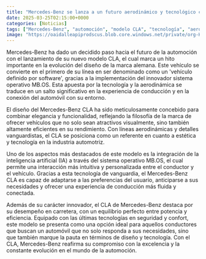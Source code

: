 ```yaml
---
title: "Mercedes-Benz se lanza a un futuro aerodinámico y tecnológico con el CLA"
date: 2025-03-25T02:15:00+0000
categories: [Noticias]
tags: ["Mercedes-Benz", "automoción", "modelo CLA", "tecnología", "aerodinámica", "inteligencia artificial", "sistema operativo MB.OS."]
image: "https://oaidalleapiprodscus.blob.core.windows.net/private/org-HKmKxpuNw3Y88lm4EBrIPq0n/user-ZwiCXOggLL8ZNNKE2g7rXFmV/img-6QKKhwQgwiFyamMbfdLlHQi1.png?st=2025-03-25T01%3A15%3A00Z&se=2025-03-25T03%3A15%3A00Z&sp=r&sv=2024-08-04&sr=b&rscd=inline&rsct=image/png&skoid=d505667d-d6c1-4a0a-bac7-5c84a87759f8&sktid=a48cca56-e6da-484e-a814-9c849652bcb3&skt=2025-03-24T05%3A02%3A08Z&ske=2025-03-25T05%3A02%3A08Z&sks=b&skv=2024-08-04&sig=r6JK7%2BYJB3sjRZ3t/N99NFZv6yX4KfXjUeGM3qeWbgw%3D"
---
```


Mercedes-Benz ha dado un decidido paso hacia el futuro de la automoción con el lanzamiento de su nuevo modelo CLA, el cual marca un hito importante en la evolución del diseño de la marca alemana. Este vehículo se convierte en el primero de su línea en ser denominado como un 'vehículo definido por software', gracias a la implementación del innovador sistema operativo MB.OS. Esta apuesta por la tecnología y la aerodinámica se traduce en un salto significativo en la experiencia de conducción y en la conexión del automóvil con su entorno.

El diseño del Mercedes-Benz CLA ha sido meticulosamente concebido para combinar elegancia y funcionalidad, reflejando la filosofía de la marca de ofrecer vehículos que no solo sean atractivos visualmente, sino también altamente eficientes en su rendimiento. Con líneas aerodinámicas y detalles vanguardistas, el CLA se posiciona como un referente en cuanto a estética y tecnología en la industria automotriz.

Uno de los aspectos más destacados de este modelo es la integración de la inteligencia artificial (IA) a través del sistema operativo MB.OS, el cual permite una interacción más intuitiva y personalizada entre el conductor y el vehículo. Gracias a esta tecnología de vanguardia, el Mercedes-Benz CLA es capaz de adaptarse a las preferencias del usuario, anticiparse a sus necesidades y ofrecer una experiencia de conducción más fluida y conectada.

Además de su carácter innovador, el CLA de Mercedes-Benz destaca por su desempeño en carretera, con un equilibrio perfecto entre potencia y eficiencia. Equipado con las últimas tecnologías en seguridad y confort, este modelo se presenta como una opción ideal para aquellos conductores que buscan un automóvil que no solo responda a sus necesidades, sino que también marque la pauta en términos de diseño y tecnología. Con el CLA, Mercedes-Benz reafirma su compromiso con la excelencia y la constante evolución en el mundo de la automoción.
    